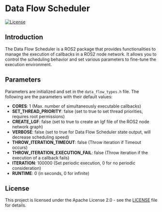 # Data Flow Scheduler

[![License](https://img.shields.io/badge/License-Apache%202.0-blue.svg)](LICENSE)

## Introduction
The Data Flow Scheduler is a ROS2 package that provides functionalities to manage the execution of callbacks in a ROS2 node network. It allows you to control the scheduling behavior and set various parameters to fine-tune the execution environment.

## Parameters
Parameters are initialized and set in the `data_flow_types.h` file. The following are the parameters with their default values:

- **CORES**: 1 (Max. number of simultaneously executable callbacks)
- **SET_THREAD_PRIORITY**: false (set to true to set thread priorities, requires root permissions)
- **CREATE_LGF**: false (set to true to create an lgf file of the ROS2 node network graph)
- **VERBOSE**: false (set to true for Data Flow Scheduler state output, will decrease scheduling speed)
- **THROW_ITERATION_TIMEOUT**: false (Throw iteration if Timeout occurs)
- **THROW_ITERATION_EXECUTION_FAIL**: false (Throw iteration if the execution of a callback fails)
- **ITERATION**: 100000 (Set periodic execution, 0 for no periodic consideration)
- **RUNTIME**: 0 (in seconds, 0 for infinite)

## License
This project is licensed under the Apache License 2.0 - see the [LICENSE](LICENSE) file for details.

